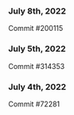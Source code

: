 ### July 8th, 2022

Commit #200115

### July 5th, 2022

Commit #314353


### July 4th, 2022

Commit #72281
